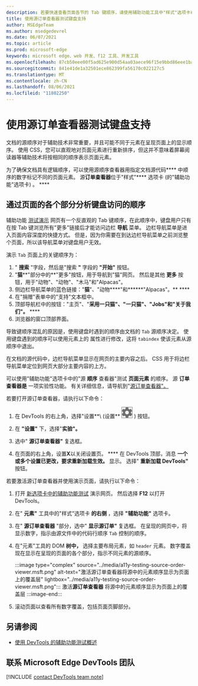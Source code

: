 ```yaml
---
description: 若要快速查看页面各节的 Tab 键顺序，请使用辅助功能工具中"样式"选项卡右边的"源顺序查看器"。
title: 使用源订单查看器测试键盘支持
author: MSEdgeTeam
ms.author: msedgedevrel
ms.date: 06/07/2021
ms.topic: article
ms.prod: microsoft-edge
keywords: microsoft edge、web 开发、f12 工具、开发工具
ms.openlocfilehash: 87cb50eee00f5ad625e900d54aa03aece96f15e9bbd86eee1bad28b485f49374
ms.sourcegitcommit: 841e41de1a32501ece862399fa56170c022127c5
ms.translationtype: MT
ms.contentlocale: zh-CN
ms.lasthandoff: 08/06/2021
ms.locfileid: "11802250"
---
```

# <a name="test-keyboard-support-using-the-source-order-viewer"></a>使用源订单查看器测试键盘支持

文档的源顺序对于辅助技术非常重要，并且可能不同于元素在呈现页面上的显示顺序。  使用 CSS，您可以直观地对页面元素进行重新排序，但这并不意味着屏幕阅读器等辅助技术将按相同的顺序表示页面元素。  

为了确保文档具有逻辑顺序，可以使用源顺序查看器用指定文档源代码**** 中顺序的数字标记不同的页面元素。  源**订单查看器**位于"样式"**** 选项卡 (的"辅助功能"选项卡) 。 ****


## <a name="analyzing-the-order-of-keyboard-access-through-sections-of-the-page"></a>通过页面的各个部分分析键盘访问的顺序

辅助功能 [测试演示][DevToolsA11yErrorsDemopage] 网页有一个反直观的 Tab 键顺序，在此顺序中，键盘用户只有在按 Tab 键浏览所有"更多"链接后才能访问边栏 **导航** 菜单。  边栏导航菜单是进入页面内容深度的快捷方式。  但是，因为你需要在到达边栏导航菜单之前浏览整个页面，所以该导航菜单对键盘用户无效。

演示 `Tab` 页面上的关键顺序为：
1. " **搜索** "字段，然后是"搜索 **"** 字段的 **"开始"** 按钮。
1. "**猫****"部分中的**"更多"按钮，用于导航到"猫"网页。  然后是其他 **更多** 按钮，用于"动物"、"动物"、"木马"和"Alpacas"。
1. 侧边栏导航菜单的蓝色链接："**猫**"、"动物****"和******"Alpacas"。** ****
1. 在"捐赠"表单中的"支持"文本框中。
1. 顶部导航栏中的按钮："主页"、"******采用一**只猫"、"一只猫"、"Jobs"和"关于******我们"。** ****
1. 浏览器的窗口顶部界面。

导致键顺序混乱的原因是，使用键盘时遇到的顺序由文档的 `Tab` 源顺序决定。  使用键盘遇到的顺序可以使用元素上的 属性进行修改，这将 `tabindex` 使该元素从源顺序中退出。

在文档的源代码中，边栏导航菜单显示在网页的主要内容之后。  CSS 用于将边栏导航菜单定位到网页大部分主要内容的上方。 

可以使用"辅助功能"选项卡中的"源 **顺序** 查看器"测试 **页面元素** 的顺序。 源 **订单查看器是** 一项实验性功能。 有关详细信息，请导航到"[源订单查看器"。](../experimental-features/index.md#source-order-viewer)


若要打开源订单查看器，请执行以下命令：

1.  在 DevTools 的右上角，选择"设置**\ (设置** ![ ](../media/settings-button-icon.msft.png) \) 按钮。  

1.  在 **"设置"** 下，选择"**实验"。**  

1.  选中" **源订单查看器"** 复选框。

1.  在页面的右上角，设置**X**以关闭设置页。 ****  在 DevTools 顶部，消息 **一个或多个设置已更改，要求重新加载生效。** 显示。  选择" **重新加载 DevTools"** 按钮。



若要激活源订单查看器并使用演示页面，请执行以下命令：

1.  打开 [新选项卡中的辅助功能测试][DevToolsA11yErrorsDemopage] 演示网页。 然后选择 **F12** 以打开 DevTools。

1.  在" **元素"** 工具中的"样式"选项卡 **的右侧** ，选择 **"辅助功能"** 选项卡。

1.  在" **源订单查看器** "部分，选中" **显示源订单"** 复选框。  在呈现的网页中，将显示数字，指示由源文件中的代码行顺序 `Tab` 控制的顺序。

1.  在"元素"工具的 DOM **树中，** 选择主要布局元素，如 `header` 元素。  数字覆盖现在显示在呈现的页面的各个部分，指示不同元素的源顺序。 

    :::image type="complex" source="../media/a11y-testing-source-order-viewer.msft.png" alt-text="激活源订单查看器将源中的元素顺序显示为页面上的覆盖层" lightbox="../media/a11y-testing-source-order-viewer.msft.png":::
        激活**源订单查看器** 将源中的元素顺序显示为页面上的覆盖层
    :::image-end:::
    
1.  滚动页面以查看所有数字覆盖，包括页面页脚部分。


## <a name="see-also"></a>另请参阅

*  [使用 DevTools 的辅助功能测试概述](accessibility-testing-in-devtools.md)


## <a name="getting-in-touch-with-the-microsoft-edge-devtools-team"></a>联系 Microsoft Edge DevTools 团队  

[!INCLUDE [contact DevTools team note](../includes/contact-devtools-team-note.md)]  


<!-- links -->
[DevToolsA11yErrorsDemopage]: https://microsoftedge.github.io/DevToolsSamples/a11y-testing/page-with-errors.html "辅助功能测试演示网页|GitHub"
